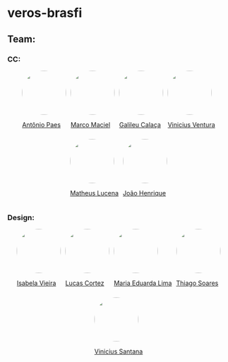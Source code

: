 # veros-brasfi

## Team:

### CC:
<div style="display: flex; align-items: center; justify-content: center; flex-wrap: wrap; gap: 10px;">
    <a href="https://github.com/AntonioPaess">
        <img src="https://avatars.githubusercontent.com/u/123177984?v=4" style="border-radius: 50%; width: 100px; height: 100px;">
        <p>Antônio Paes</p>
    </a>
    <a href="https://github.com/oMarcoMaciel">
        <img src="https://avatars.githubusercontent.com/u/126691818?v=4" style="border-radius: 50%; width: 100px; height: 100px;">
        <p>Marco Maciel</p>   
</a>
    <a href="https://github.com/GalileuCMMoares">
        <img src="https://avatars.githubusercontent.com/u/165906088?v=4" style="border-radius: 50%; width: 100px; height: 100px;">
<p>Galileu Calaça</p>
    </a>
    <a href="https://github.com/vinivent">
        <img src="https://avatars.githubusercontent.com/u/99739118?v=4" style="border-radius: 50%; width: 100px; height: 100px;">
<p>Vinicius Ventura</p>
    </a>
    <a href="https://github.com/Matheuslh">
        <img src="https://avatars.githubusercontent.com/u/168059030?v=4" style="border-radius: 50%; width: 100px; height: 100px;">
<p>Matheus Lucena</p>
    </a>
  <a href="https://github.com/jhrvo0">
        <img src="https://avatars.githubusercontent.com/u/167437961?s=64&v=4" style="border-radius: 50%; width: 100px; height: 100px;">
<p>João Henrique</p>
    </a>
</div>

### Design:
<div style="display: flex; align-items: center; justify-content: center; flex-wrap: wrap; gap: 10px;">
    <a href="https://github.com/Belacv15">
        <img src="https://avatars.githubusercontent.com/u/169161718?v=4" style="border-radius: 50%; width: 100px; height: 100px;">
<p>Isabela Vieira</p>
    </a>
    <a href="https://github.com/fluskas43">
        <img src="https://avatars.githubusercontent.com/u/116669790?v=4" style="border-radius: 50%; width: 100px; height: 100px;">
<p>Lucas Cortez</p>
    </a>
    <a href="https://github.com/maduuu-ai">
        <img src="https://avatars.githubusercontent.com/u/200122211?v=4" style="border-radius: 50%; width: 100px; height: 100px;">
<p>Maria Eduarda Lima</p>
    </a>
    <a href="https://github.com/tsmsXD">
        <img src="https://avatars.githubusercontent.com/u/200014297?v=4" style="border-radius: 50%; width: 100px; height: 100px;">
<p>Thiago Soares</p>
    </a>
    <a href="https://github.com/vesff0">
        <img src="https://avatars.githubusercontent.com/u/49535009?v=4" style="border-radius: 50%; width: 100px; height: 100px;">
<p>Vinicius Santana</p>
    </a>
</div>

